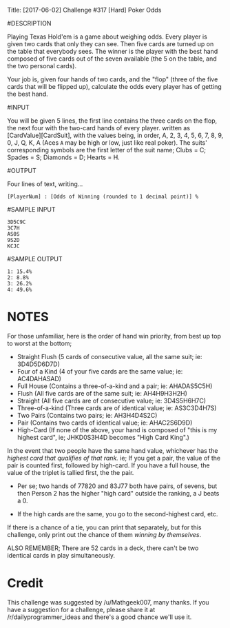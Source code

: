 Title: [2017-06-02] Challenge #317 [Hard] Poker Odds

#DESCRIPTION

Playing Texas Hold'em is a game about weighing odds. Every player is given two cards that only they can see. Then five cards are turned up on the table that everybody sees. The winner is the player with the best hand composed of five cards out of the seven available (the 5 on the table, and the two personal cards).

Your job is, given four hands of two cards, and the "flop" (three of the five cards that will be flipped up), calculate the odds every player has of getting the best hand.

#INPUT

You will be given 5 lines, the first line contains the three cards on the flop, the next four with the two-card hands of every player. written as \[CardValue]\[CardSuit], with the values being, in order, A, 2, 3, 4, 5, 6, 7, 8, 9, 0, J, Q, K, A (Aces `A` may be high or low, just like real poker). The suits' corresponding symbols are the first letter of the suit name; Clubs = C; Spades = S; Diamonds = D; Hearts = H.

#OUTPUT

Four lines of text, writing...

	[PlayerNum] : [Odds of Winning (rounded to 1 decimal point)] %

#SAMPLE INPUT

	3D5C9C    
	3C7H    
	AS0S    
	9S2D    
	KCJC    

#SAMPLE OUTPUT

	1: 15.4%    
	2: 8.8%    
	3: 26.2%    
	4: 49.6%    

# NOTES

For those unfamiliar, here is the order of hand win priority, from best up top to worst at the bottom;

* Straight Flush (5 cards of consecutive value, all the same suit; ie: 3D4D5D6D7D)
* Four of a Kind (4 of your five cards are the same value; ie: AC4DAHASAD)
* Full House (Contains a three-of-a-kind and a pair; ie: AHADAS5C5H)
* Flush (All five cards are of the same suit; ie: AH4H9H3H2H)
* Straight (All five cards are of consecutive value; ie: 3D4S5H6H7C)
* Three-of-a-kind (Three cards are of identical value; ie: AS3C3D4H7S)
* Two Pairs (Contains two pairs; ie: AH3H4D4S2C)
* Pair (Contains two cards of identical value; ie: AHAC2S6D9D)
* High-Card (If none of the above, your hand is composed of "this is my highest card", ie; JHKD0S3H4D becomes "High Card King".)

In the event that two people have the same hand value, whichever has the *highest card that qualifies of that rank.* ie; If you get a pair, the value of the pair is counted first, followed by high-card. If you have a full house, the value of the triplet is tallied first, the the pair.
  * Per se; two hands of 77820 and 83J77 both have pairs, of sevens, but then Person 2 has the higher "high card" outside the ranking, a J beats a 0.

  * If the high cards are the same, you go to the second-highest card, etc.

If there is a chance of a tie, you can print that separately, but for this challenge, only print out the chance of them *winning by themselves*.

ALSO REMEMBER; There are 52 cards in a deck, there can't be two identical cards in play simultaneously.

# Credit

This challenge was suggested by /u/Mathgeek007, many thanks. If you have a suggestion for a challenge, please share it at /r/dailyprogrammer_ideas and there's a good chance we'll use it. 